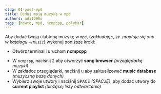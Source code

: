 ```yaml
---
slug: 01-post-mpd
title: Dodaj moją muzykę w mpd
authors: adi1090x
tags: [howto, mpd, ncmpcpp, polybar]
---
```


Aby dodać twoją ulubioną muzykę w `mpd`, (*zakładając, że znajduje się ona w katalogu `~/Music`*) wykonuj poniższe kroki:

- Otwórz terminal i uruchom **ncmpcpp**
<!--truncate-->
- W `ncmpcpp`, naciśnij <kbd>2</kbd> aby otworzyć **song browser** *(przeglądarkę muzyki)*
- W zakładce przeglądarki, naciśnij <kbd>u</kbd> aby zaktualizować **music database** *(muzyczną bazę danych)*
- Wybierz swoje utwory i naciśnij <kbd>SPACE</kbd> *(SPACJĘ)*, aby dodać utwory do **current playlist** *(bieżącej listy odtwarzania)*
